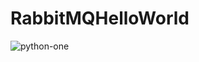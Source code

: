 ﻿# RabbitMQHelloWorld
 
![python-one](https://user-images.githubusercontent.com/91902182/158787205-33fa4fd0-bd48-430c-aab7-f99d890b12e8.png)
